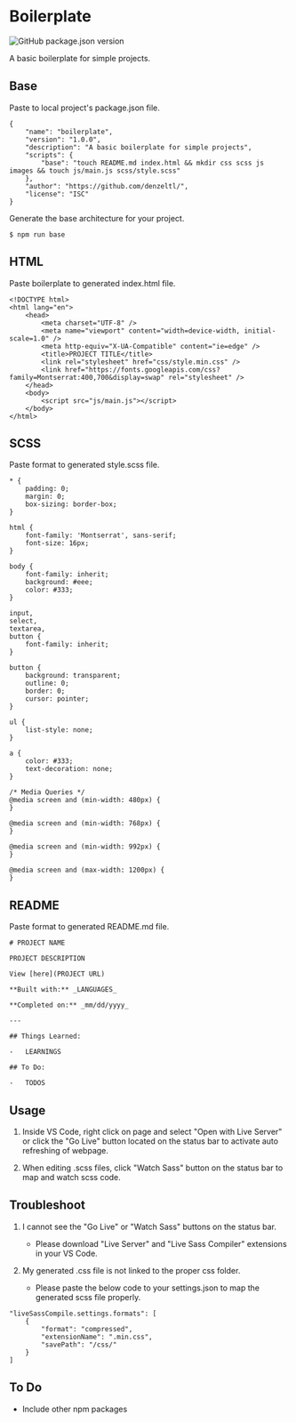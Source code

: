 # Boilerplate

![GitHub package.json version](https://img.shields.io/github/package-json/v/denzeltl/boilerplate)

A basic boilerplate for simple projects.

## Base

Paste to local project's package.json file.

```
{
    "name": "boilerplate",
    "version": "1.0.0",
    "description": "A basic boilerplate for simple projects",
    "scripts": {
        "base": "touch README.md index.html && mkdir css scss js images && touch js/main.js scss/style.scss"
    },
    "author": "https://github.com/denzeltl/",
    "license": "ISC"
}
```

Generate the base architecture for your project.

```
$ npm run base
```

## HTML

Paste boilerplate to generated index.html file.

```
<!DOCTYPE html>
<html lang="en">
    <head>
        <meta charset="UTF-8" />
        <meta name="viewport" content="width=device-width, initial-scale=1.0" />
        <meta http-equiv="X-UA-Compatible" content="ie=edge" />
        <title>PROJECT TITLE</title>
        <link rel="stylesheet" href="css/style.min.css" />
        <link href="https://fonts.googleapis.com/css?family=Montserrat:400,700&display=swap" rel="stylesheet" />
    </head>
    <body>
        <script src="js/main.js"></script>
    </body>
</html>
```

## SCSS

Paste format to generated style.scss file.

```
* {
    padding: 0;
    margin: 0;
    box-sizing: border-box;
}

html {
    font-family: 'Montserrat', sans-serif;
    font-size: 16px;
}

body {
    font-family: inherit;
    background: #eee;
    color: #333;
}

input,
select,
textarea,
button {
    font-family: inherit;
}

button {
    background: transparent;
    outline: 0;
    border: 0;
    cursor: pointer;
}

ul {
    list-style: none;
}

a {
    color: #333;
    text-decoration: none;
}

/* Media Queries */
@media screen and (min-width: 480px) {
}

@media screen and (min-width: 768px) {
}

@media screen and (min-width: 992px) {
}

@media screen and (max-width: 1200px) {
}
```

## README

Paste format to generated README.md file.

```
# PROJECT NAME

PROJECT DESCRIPTION

View [here](PROJECT URL)

**Built with:** _LANGUAGES_

**Completed on:** _mm/dd/yyyy_

---

## Things Learned:

-   LEARNINGS

## To Do:

-   TODOS
```

## Usage

1.  Inside VS Code, right click on page and select "Open with Live Server" or click the "Go Live" button located on the status bar to activate auto refreshing of webpage.

2.  When editing .scss files, click "Watch Sass" button on the status bar to map and watch scss code.

## Troubleshoot

1.  I cannot see the "Go Live" or "Watch Sass" buttons on the status bar.

    -   Please download "Live Server" and "Live Sass Compiler" extensions in your VS Code.

2.  My generated .css file is not linked to the proper css folder.
    -   Please paste the below code to your settings.json to map the generated scss file properly.

```
"liveSassCompile.settings.formats": [
    {
        "format": "compressed",
        "extensionName": ".min.css",
        "savePath": "/css/"
    }
]
```

## To Do

-   Include other npm packages
